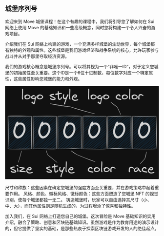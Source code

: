 ## 城堡序列号

欢迎来到 Move 城堡课程！在这个有趣的课程中，我们将引导您了解如何在 Sui 网络上使用 Move 的基础知识和一些高级概念，同时您将构建一个令人兴奋的游戏项目。

介绍我们在 Sui 网络上构建的游戏，一个充满多样城堡的生动世界，每个城堡都有独特的外观和属性。这些城堡是我们游戏经济和战争系统的核心，允许玩家参与战斗并从对手那里夺取经济资源。

我们的游戏核心概念是城堡序列号。可以将其视为一个“非唯一ID”，对于定义您城堡的初始属性至关重要。这个ID是一个6位十进制数，每位数字对应一个特定属性，这些属性影响您城堡的能力和外观。

![Logo](../01_游戏设计/images/01-01.png?raw=true)

尺寸和种族：这些因素在确定您城堡的强度方面至关重要，并在游戏策略中起着重要作用。
风格、颜色、徽标风格、徽标颜色：这些方面塑造了您城堡 NFT 的视觉识别，使每个城堡都独一无二。
铸造城堡时，玩家可以自由选择其尺寸（小、中、大），而其他属性则是随机生成的，为过程增添了惊喜和独特性。

加入我们，在 Sui 网络上打造您自己的城堡。这次冒险是 Move 基础知识的实用介绍，融合了策略、创意和区块链基础知识。虽然游戏是作为教育用途的演示设计的，但它提供了坚实的基础，是那些热衷于探索区块链游戏开发的人的绝佳起点。